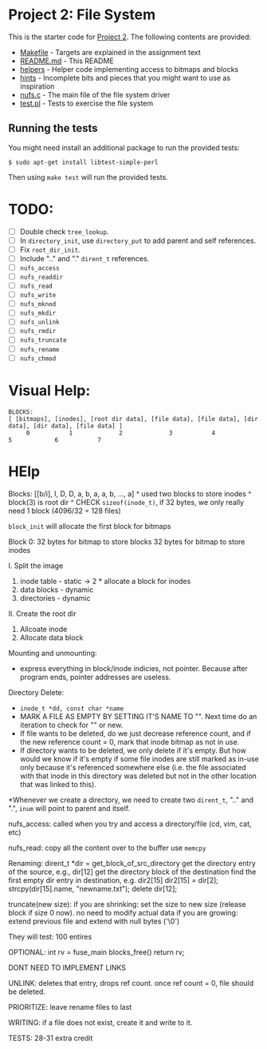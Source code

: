 # Project 2: File System

This is the starter code for [Project 2](https://course.ccs.neu.edu/cs3650f22/p2.html). The following contents are provided:

- [Makefile](Makefile)   - Targets are explained in the assignment text
- [README.md](README.md) - This README
- [helpers](helpers)     - Helper code implementing access to bitmaps and blocks
- [hints](hints)         - Incomplete bits and pieces that you might want to use as inspiration
- [nufs.c](nufs.c)       - The main file of the file system driver
- [test.pl](test.pl)     - Tests to exercise the file system

## Running the tests

You might need install an additional package to run the provided tests:

```
$ sudo apt-get install libtest-simple-perl
```

Then using `make test` will run the provided tests.

# TODO:
- [ ] Double check `tree_lookup`.
- [ ] In `directory_init`, use `directory_put` to add parent and self references.
- [ ] Fix `root_dir_init`.
- [ ] Include ".." and "." `dirent_t` references.
- [ ] `nufs_access`
- [ ] `nufs_readdir`
- [ ] `nufs_read`
- [ ] `nufs_write`
- [ ] `nufs_mknod`
- [ ] `nufs_mkdir`
- [ ] `nufs_unlink`
- [ ] `nufs_rmdir`
- [ ] `nufs_truncate`
- [ ] `nufs_rename`
- [ ] `nufs_chmod`

# Visual Help:
```
BLOCKS:
[ [bitmaps], [inodes], [root dir data], [file data], [file data], [dir data], [dir data], [file data] ]
     0           1             2             3           4            5            6           7
```

# HElp
Blocks:
[[b/i], I, D, D, a, b, a, a, b, ..., a]
^ used two blocks to store inodes
^ block(3) is root dir
^ CHECK `sizeof(inode_t)`, if 32 bytes, we only really need 1 block (4096/32 = 128 files)

`block_init` will allocate the first block for bitmaps

Block 0:
32 bytes for bitmap to store blocks
32 bytes for bitmap to store inodes

I. Split the image
1. inode table - static -> 2 * allocate a block for inodes
2. data blocks - dynamic
3. directories - dynamic

II. Create the root dir
1. Allcoate inode
2. Allocate data block

Mounting and unmounting:
- express everything in block/inode indicies, not pointer. Because after
program ends, pointer addresses are useless.

Directory Delete:
- `inode_t *dd, const char *name`
- MARK A FILE AS EMPTY BY SETTING IT'S NAME TO "". Next time do an iteration to check for "" or new.
- If file wants to be deleted, do we just decrease reference count, and if the new
reference count = 0, mark that inode bitmap as not in use.
- If directory wants to be deleted, we only delete if it's empty. But how would we know if it's
empty if some file inodes are still marked as in-use only because it's referenced somewhere else
(i.e. the file associated with that inode in this directory was deleted but not in the other location that was linked to this).

*Whenever we create a directory,
we need to create two `dirent_t`, ".." and ".", `inum` will point to parent and itself.

nufs_access:
called when you try and access a directory/file (cd, vim, cat, etc)

nufs_read:
copy all the content over to the buffer
use `memcpy`

Renaming:
dirent_t *dir = get_block_of_src_directory
get the directory entry of the source, e.g., dir[12]
get the directory block of the destination
find the first empty dir entry in destination, e.g. dir2[15]
dir2[15] = dir[2];
strcpy(dir[15].name, "newname.txt");
delete dir[12];

truncate(new size):
if you are shrinking:
     set the size to new size (release block if size 0 now). 
     no need to modify actual data
if you are growing:
     extend previous file and extend with null bytes ('\0')

They will test:
100 entires

OPTIONAL:
int rv = fuse_main
blocks_free()
return rv;

DONT NEED TO IMPLEMENT LINKS

UNLINK:
deletes that entry, drops ref count.
once ref count = 0, file should be deleted.

PRIORITIZE:
leave rename files to last

WRITING:
if a file does not exist, create it and write to it.

TESTS:
28-31 extra credit